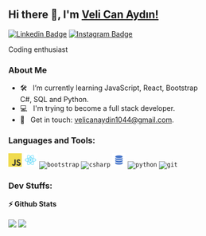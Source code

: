 ## Hi there 👋, I'm [Veli Can Aydın!](https://github.com/VeliCanAydin)

[![Linkedin Badge](https://img.shields.io/badge/-LinkedIn-0e76a8?style=flat-square&logo=Linkedin&logoColor=white)](https://www.linkedin.com/in/veli-can-ayd%C4%B1n-1815461b8/)
[![Instagram Badge](https://img.shields.io/badge/-Instagram-e4405f?style=flat-square&logo=Instagram&logoColor=white)](https://www.instagram.com/can.aydnx/)

Coding enthusiast 


### About Me

- 🛠 &nbsp; I’m currently learning JavaScript, React, Bootstrap <br /> C#, SQL and Python.
- 💻 &nbsp; I'm trying to become a full stack developer.
- 📧 &nbsp; Get in touch: velicanaydin1044@gmail.com.


### Languages and Tools:

<code><img height="27" src="https://raw.githubusercontent.com/github/explore/80688e429a7d4ef2fca1e82350fe8e3517d3494d/topics/javascript/javascript.png" alt="javascript"></code>
<code><img height="27" src="https://raw.githubusercontent.com/github/explore/80688e429a7d4ef2fca1e82350fe8e3517d3494d/topics/react/react.png" alt="react"></code>
<code><img height="27" src="https://devicon.dev/devicon.git/icons/bootstrap/bootstrap-plain-wordmark.svg" alt="bootstrap"></code>
<code><img height="27" src="https://devicon.dev/devicon.git/icons/csharp/csharp-original.svg" alt="csharp"></code>
<code><img height="27" src="https://raw.githubusercontent.com/github/explore/80688e429a7d4ef2fca1e82350fe8e3517d3494d/topics/sql/sql.png" alt="sql"></code>
<code><img height="27" src="https://devicon.dev/devicon.git/icons/python/python-original.svg" alt="python"></code>
<code><img height="27" src="https://devicons.github.io/devicon/devicon.git/icons/git/git-original.svg" alt="git"></code>


### Dev Stuffs:
	
  <summary><b>⚡ Github Stats</b></summary> </br>

<img height="180em" src="https://github-readme-stats-eight-theta.vercel.app/api?username=VeliCanAydin&show_icons=true&theme=vue-dark&include_all_commits=true&count_private=true" />
<img height="180em" src="https://github-readme-stats-eight-theta.vercel.app/api/top-langs/?username=VeliCanAydin&layout=compact&exclude_lang=java+r&theme=vue-dark"/>
